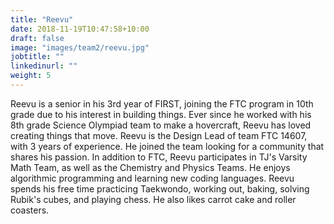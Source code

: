 ```yaml
---
title: "Reevu"
date: 2018-11-19T10:47:58+10:00
draft: false
image: "images/team2/reevu.jpg"
jobtitle: ""
linkedinurl: ""
weight: 5
---
```


Reevu is a senior in his 3rd year of FIRST, joining the FTC program in 10th grade due to his interest in building things. Ever since he worked with his 8th grade Science Olympiad team to make a hovercraft, Reevu has loved creating things that move. Reevu is the Design Lead of team FTC 14607, with 3 years of experience. He joined the team looking for a community that shares his passion. In addition to FTC, Reevu participates in TJ's Varsity Math Team, as well as the Chemistry and Physics Teams. He enjoys algorithmic programming and learning new coding languages. Reevu spends his free time practicing Taekwondo, working out, baking, solving Rubik's cubes, and playing chess. He also likes carrot cake and roller coasters.